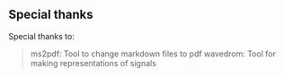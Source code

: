 

## Special thanks
Special thanks to:
> ms2pdf: Tool to change markdown files to pdf
> wavedrom: Tool for making representations of signals
